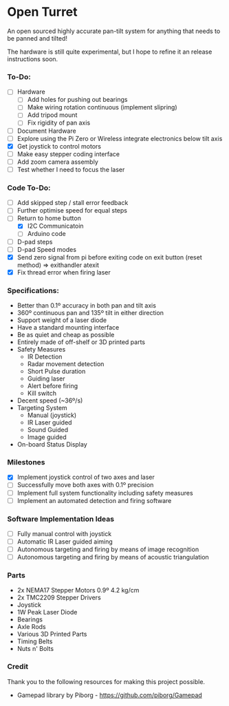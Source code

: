 # Open Turret

An open sourced highly accurate pan-tilt system for anything that needs to be panned and tilted!

The hardware is still quite experimental, but I hope to refine it an release instructions soon.

### To-Do:

- [ ]  Hardware
    - [ ]  Add holes for pushing out bearings
    - [ ]  Make wiring rotation continuous (implement slipring)
    - [ ]  Add tripod mount
    - [ ]  Fix rigidity of pan axis
- [ ]  Document Hardware
- [ ]  Explore using the Pi Zero or Wireless integrate electronics below tilt axis
- [x]  Get joystick to control motors
- [ ]  Make easy stepper coding interface
- [ ]  Add zoom camera assembly
- [ ]  Test whether I need to focus the laser

### Code To-Do:

- [ ] Add skipped step / stall error feedback
- [ ] Further optimise speed for equal steps
- [ ] Return to home button
    - [x] I2C Communicatoin
    - [ ] Arduino code
- [ ] D-pad steps
- [ ] D-pad Speed modes
- [x] Send zero signal from pi before exiting code on exit button (reset method) => exithandler atexit
- [x] Fix thread error when firing laser

### Specifications:

- Better than 0.1º accuracy in both pan and tilt axis
- 360º continuous pan and 135º tilt in either direction
- Support weight of a laser diode
- Have a standard mounting interface
- Be as quiet and cheap as possible
- Entirely made of off-shelf or 3D printed parts
- Safety Measures
    - IR Detection
    - Radar movement detection
    - Short Pulse duration
    - Guiding laser
    - Alert before firing
    - Kill switch
- Decent speed (~36º/s)
- Targeting System
    - Manual (joystick)
    - IR Laser guided
    - Sound Guided
    - Image guided
- On-board Status Display

### Milestones

- [x]  Implement joystick control of two axes and laser
- [ ]  Successfully move both axes with 0.1º precision
- [ ]  Implement full system functionality including safety measures
- [ ]  Implement an automated detection and firing software

### Software Implementation Ideas

- [ ] Fully manual control with joystick
- [ ] Automatic IR Laser guided aiming
- [ ] Autonomous targeting and firing by means of image recognition
- [ ] Autonomous targeting and firing by means of acoustic triangulation

### Parts

- 2x NEMA17 Stepper Motors 0.9º 4.2 kg/cm
- 2x TMC2209 Stepper Drivers
- Joystick
- 1W Peak Laser Diode
- Bearings
- Axle Rods
- Various 3D Printed Parts
- Timing Belts
- Nuts n' Bolts

### Credit
Thank you to the following resources for making this project possible.
- Gamepad library by Piborg - https://github.com/piborg/Gamepad